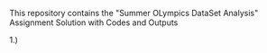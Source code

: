 This repository contains the "Summer OLympics DataSet Analysis" Assignment Solution with Codes and Outputs

1.)
